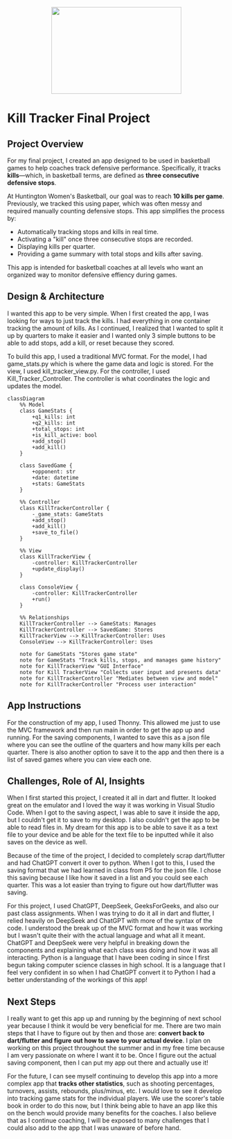 <p align="center">
  <img src="https://github.com/user-attachments/assets/2085dbaf-740b-4e6f-845b-8fb5862bee64" width="300" height="200">
</p>

# Kill Tracker Final Project

## Project Overview

For my final project, I created an app designed to be used in basketball games to help coaches track defensive performance. Specifically, it tracks **kills**—which, in basketball terms, are defined as **three consecutive defensive stops**.

At Huntington Women's Basketball, our goal was to reach **10 kills per game**. Previously, we tracked this using paper, which was often messy and required manually counting defensive stops. This app simplifies the process by:

- Automatically tracking stops and kills in real time.
- Activating a "kill" once three consecutive stops are recorded.
- Displaying kills per quarter.
- Providing a game summary with total stops and kills after saving.

This app is intended for basketball coaches at all levels who want an organized way to monitor defensive effiency during games.

## Design & Architecture

I wanted this app to be very simple. When I first created the app, I was looking for ways to just track the kills. I had everything in one container tracking the amount of kills. As I continued, I realized that I wanted to split it up by quarters to make it easier and I wanted only 3 simple buttons to be able to add stops, add a kill, or reset because they scored. 

To build this app, I used a traditional MVC format. For the model, I had game_stats.py which is where the game data and logic is stored. For the view, I used kill_tracker_view.py. For the controller, I used Kill_Tracker_Controller. The controller is what coordinates the logic and updates the model.


```mermaid
classDiagram
    %% Model
    class GameStats {
        +q1_kills: int
        +q2_kills: int
        +total_stops: int
        +is_kill_active: bool
        +add_stop()
        +add_kill()
    }

    class SavedGame {
        +opponent: str
        +date: datetime
        +stats: GameStats
    }

    %% Controller
    class KillTrackerController {
        -_game_stats: GameStats
        +add_stop()
        +add_kill()
        +save_to_file()
    }

    %% View
    class KillTrackerView {
        -controller: KillTrackerController
        +update_display()
    }

    class ConsoleView {
        -controller: KillTrackerController
        +run()
    }

    %% Relationships
    KillTrackerController --> GameStats: Manages
    KillTrackerController --> SavedGame: Stores
    KillTrackerView --> KillTrackerController: Uses
    ConsoleView --> KillTrackerController: Uses

    note for GameStats "Stores game state"
    note for GameStats "Track kills, stops, and manages game history" 
    note for KillTrackerView "GUI Interface"
    note for Kill TrackerView "Collects user input and presents data"
    note for KillTrackerController "Mediates between view and model"
    note for KillTrackerController "Process user interaction"
```


## App Instructions 
For the construction of my app, I used Thonny. This allowed me just to use the MVC framework and then run main in order to get the app up and running. For the saving components, I wanted to save this as a json file where you can see the outline of the quarters and how many kills per each quarter. There is also another option to save it to the app and then there is a list of saved games where you can view each one. 

## Challenges, Role of AI, Insights 
When I first started this project, I created it all in dart and flutter. It looked great on the emulator and I loved the way it was working in Visual Studio Code. When I got to the saving aspect, I was able to save it inside the app, but I couldn't get it to save to my desktop. I also couldn't get the app to be able to read files in. My dream for this app is to be able to save it as a text file to your device and be able for the text file to be inputted while it also saves on the device as well. 

Because of the time of the project, I decided to completely scrap dart/flutter and had ChatGPT convert it over to python. When I got to this, I used the saving format that we had learned in class from P5 for the json file. I chose this saving because I like how it saved in a list and you could see each quarter. This was a lot easier than trying to figure out how dart/flutter was saving. 

For this project, I used ChatGPT, DeepSeek, GeeksForGeeks, and also our past class assignments. When I was trying to do it all in dart and flutter, I relied heavily on DeepSeek and ChatGPT with more of the syntax of the code. I understood the break up of the MVC format and how it was working but I wasn't quite their with the actual language and what all it meant. ChatGPT and DeepSeek were very helpful in breaking down the components and explaining what each class was doing and how it was all interacting. Python is a language that I have been coding in since I first begun taking computer science classes in high school. It is a language that I feel very confident in so when I had ChatGPT convert it to Python I had a better understanding of the workings of this app!

## Next Steps 
I really want to get this app up and running by the beginning of next school year because I think it would be very beneficial for me. There are two main steps that I have to figure out by then and those are: **convert back to dart/flutter and figure out how to save to your actual device**. I plan on working on this project throughout the summer and in my free time because I am very passionate on where I want it to be. Once I figure out the actual saving component, then I can put my app out there and actually use it! 

For the future, I can see myself continuing to develop this app into a more complex app that **tracks other statistics**, such as shooting percentages, turnovers, assists, rebounds, plus/minus, etc. I would love to see it develop into tracking game stats for the individual players. We use the scorer's table book in order to do this now, but I think being able to have an app like this on the bench would provide many benefits for the coaches. I also believe that as I continue coaching, I will be exposed to many challenges that I could also add to the app that I was unaware of before hand. 



  



